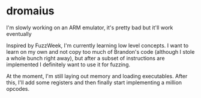 # dromaius
I'm slowly working on an ARM emulator, it's pretty bad but it'll work eventually

Inspired by FuzzWeek, I'm currently learning low level concepts. 
I want to learn on my own and not copy too much of Brandon's code (although I stole a whole bunch right away), but after a subset of instructions are implemented
I definitely want to use it for fuzzing.

At the moment, I'm still laying out memory and loading executables.  After this, I'll add some registers and then finally start implementing a million opcodes.
